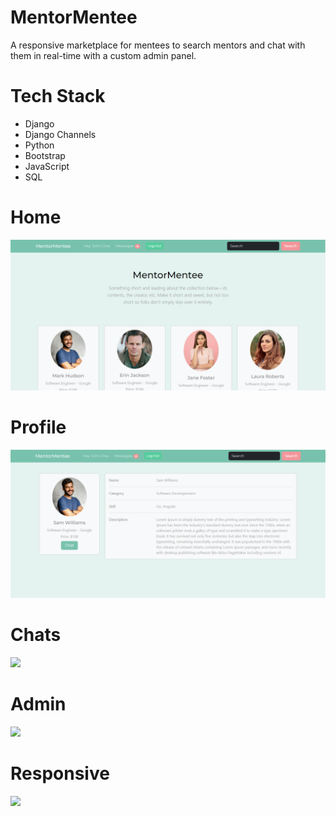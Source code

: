 # MentorMentee
A responsive marketplace for mentees to search mentors and chat with them in real-time with a custom admin panel.

# Tech Stack
* Django
* Django Channels
* Python
* Bootstrap
* JavaScript
* SQL

# Home
<img src="./resources/1 Home.PNG">  

# Profile
<img src="./resources/2 Profile.PNG">  

# Chats
<img src="./resources/3 Chats.PNG">

# Admin
<img src="./resources/4 Admin.PNG">

# Responsive
<img src="./resources/5 Responsive.PNG">
